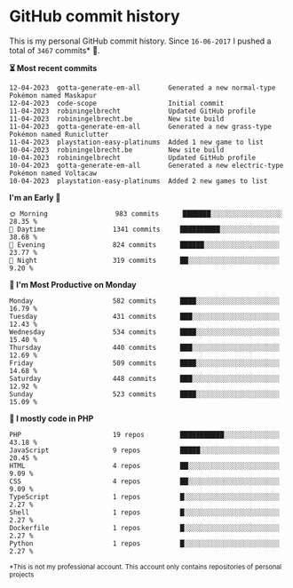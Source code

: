 # GitHub commit history
This is my personal GitHub commit history. Since <!--START_SECTION:first-commit-date-->`16-06-2017`<!--END_SECTION:first-commit-date--> I pushed a total of <!--START_SECTION:total-commit-count-->`3467`<!--END_SECTION:total-commit-count--> commits* 🎉.

<!--START_SECTION:most-recent-commits-->
**⏳ Most recent commits**
                                        
```text
12-04-2023  gotta-generate-em-all       Generated a new normal-type Pokémon named Maskapur
12-04-2023  code-scope                  Initial commit
11-04-2023  robiningelbrecht            Updated GitHub profile
11-04-2023  robiningelbrecht.be         New site build
11-04-2023  gotta-generate-em-all       Generated a new grass-type Pokémon named Runiclutter
11-04-2023  playstation-easy-platinums  Added 1 new game to list
10-04-2023  robiningelbrecht.be         New site build
10-04-2023  robiningelbrecht            Updated GitHub profile
10-04-2023  gotta-generate-em-all       Generated a new electric-type Pokémon named Voltacaw
10-04-2023  playstation-easy-platinums  Added 2 new games to list
```
<!--END_SECTION:most-recent-commits-->  

<!--START_SECTION:commits-per-day-time-->
**I&#039;m an Early 🐤**

```text
🌞 Morning                 983 commits      ███████░░░░░░░░░░░░░░░░░░   28.35 %
🌆 Daytime                 1341 commits     ██████████░░░░░░░░░░░░░░░   38.68 %
🌃 Evening                 824 commits      ██████░░░░░░░░░░░░░░░░░░░   23.77 %
🌙 Night                   319 commits      ██░░░░░░░░░░░░░░░░░░░░░░░   9.20 %
```
<!--END_SECTION:commits-per-day-time-->  

<!--START_SECTION:commits-per-weekday-->
**📅 I&#039;m Most Productive on Monday**

```text
Monday                    582 commits      ████░░░░░░░░░░░░░░░░░░░░░   16.79 %
Tuesday                   431 commits      ███░░░░░░░░░░░░░░░░░░░░░░   12.43 %
Wednesday                 534 commits      ████░░░░░░░░░░░░░░░░░░░░░   15.40 %
Thursday                  440 commits      ███░░░░░░░░░░░░░░░░░░░░░░   12.69 %
Friday                    509 commits      ████░░░░░░░░░░░░░░░░░░░░░   14.68 %
Saturday                  448 commits      ███░░░░░░░░░░░░░░░░░░░░░░   12.92 %
Sunday                    523 commits      ████░░░░░░░░░░░░░░░░░░░░░   15.09 %
```
<!--END_SECTION:commits-per-weekday-->  

<!--START_SECTION:repos-per-language-->
**💬 I mostly code in PHP**

```text
PHP                       19 repos         ███████████░░░░░░░░░░░░░░   43.18 %
JavaScript                9 repos          █████░░░░░░░░░░░░░░░░░░░░   20.45 %
HTML                      4 repos          ██░░░░░░░░░░░░░░░░░░░░░░░   9.09 %
CSS                       4 repos          ██░░░░░░░░░░░░░░░░░░░░░░░   9.09 %
TypeScript                1 repos          █░░░░░░░░░░░░░░░░░░░░░░░░   2.27 %
Shell                     1 repos          █░░░░░░░░░░░░░░░░░░░░░░░░   2.27 %
Dockerfile                1 repos          █░░░░░░░░░░░░░░░░░░░░░░░░   2.27 %
Python                    1 repos          █░░░░░░░░░░░░░░░░░░░░░░░░   2.27 %
```
<!--END_SECTION:repos-per-language-->  

<sub>*This is not my professional account. This account only contains repositories of personal projects</sub>
